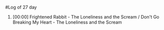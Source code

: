 #Log of 27 day

1. [00:00] Frightened Rabbit - The Loneliness and the Scream / Don't Go Breaking My Heart - The Loneliness and the Scream
